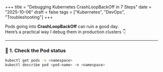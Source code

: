 +++
title = "Debugging Kubernetes CrashLoopBackOff in 7 Steps"
date = "2025-10-06"
draft = false
tags = ["Kubernetes", "DevOps", "Troubleshooting"]
+++

Pods going into **CrashLoopBackOff** can ruin a good day.  
Here’s a practical way I debug them in production clusters 👇  

---

### 🧩 1. Check the Pod status
```bash
kubectl get pods -n <namespace>
kubectl describe pod <pod-name> -n <namespace>

